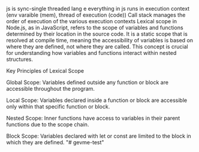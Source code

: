 js is sync-single threaded lang e
everything in js runs in execution context
(env varaible (mem), thread of execution (code))
Call stack manages the order of execution of the various execution contexts
Lexical scope in Node.js, as in JavaScript, refers to the scope of variables and functions determined by their location in the source code. It is a static scope that is resolved at compile time, meaning the accessibility of variables is based on where they are defined, not where they are called. This concept is crucial for understanding how variables and functions interact within nested structures.

Key Principles of Lexical Scope

Global Scope: Variables defined outside any function or block are accessible throughout the program.

Local Scope: Variables declared inside a function or block are accessible only within that specific function or block.

Nested Scope: Inner functions have access to variables in their parent functions due to the scope chain.

Block Scope: Variables declared with let or const are limited to the block in which they are defined.
"# gevme-test" 
